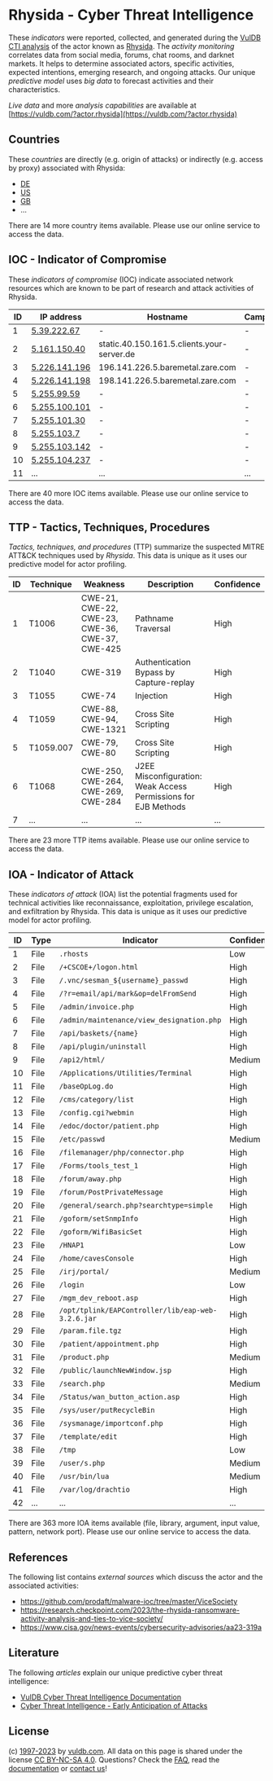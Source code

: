 # Rhysida - Cyber Threat Intelligence

These _indicators_ were reported, collected, and generated during the [VulDB CTI analysis](https://vuldb.com/?kb.cti) of the actor known as [Rhysida](https://vuldb.com/?actor.rhysida). The _activity monitoring_ correlates data from social media, forums, chat rooms, and darknet markets. It helps to determine associated actors, specific activities, expected intentions, emerging research, and ongoing attacks. Our unique _predictive model_ uses _big data_ to forecast activities and their characteristics.

_Live data_ and more _analysis capabilities_ are available at [https://vuldb.com/?actor.rhysida](https://vuldb.com/?actor.rhysida)

## Countries

These _countries_ are directly (e.g. origin of attacks) or indirectly (e.g. access by proxy) associated with Rhysida:

* [DE](https://vuldb.com/?country.de)
* [US](https://vuldb.com/?country.us)
* [GB](https://vuldb.com/?country.gb)
* ...

There are 14 more country items available. Please use our online service to access the data.

## IOC - Indicator of Compromise

These _indicators of compromise_ (IOC) indicate associated network resources which are known to be part of research and attack activities of Rhysida.

ID | IP address | Hostname | Campaign | Confidence
-- | ---------- | -------- | -------- | ----------
1 | [5.39.222.67](https://vuldb.com/?ip.5.39.222.67) | - | - | High
2 | [5.161.150.40](https://vuldb.com/?ip.5.161.150.40) | static.40.150.161.5.clients.your-server.de | - | High
3 | [5.226.141.196](https://vuldb.com/?ip.5.226.141.196) | 196.141.226.5.baremetal.zare.com | - | High
4 | [5.226.141.198](https://vuldb.com/?ip.5.226.141.198) | 198.141.226.5.baremetal.zare.com | - | High
5 | [5.255.99.59](https://vuldb.com/?ip.5.255.99.59) | - | - | High
6 | [5.255.100.101](https://vuldb.com/?ip.5.255.100.101) | - | - | High
7 | [5.255.101.30](https://vuldb.com/?ip.5.255.101.30) | - | - | High
8 | [5.255.103.7](https://vuldb.com/?ip.5.255.103.7) | - | - | High
9 | [5.255.103.142](https://vuldb.com/?ip.5.255.103.142) | - | - | High
10 | [5.255.104.237](https://vuldb.com/?ip.5.255.104.237) | - | - | High
11 | ... | ... | ... | ...

There are 40 more IOC items available. Please use our online service to access the data.

## TTP - Tactics, Techniques, Procedures

_Tactics, techniques, and procedures_ (TTP) summarize the suspected MITRE ATT&CK techniques used by _Rhysida_. This data is unique as it uses our predictive model for actor profiling.

ID | Technique | Weakness | Description | Confidence
-- | --------- | -------- | ----------- | ----------
1 | T1006 | CWE-21, CWE-22, CWE-23, CWE-36, CWE-37, CWE-425 | Pathname Traversal | High
2 | T1040 | CWE-319 | Authentication Bypass by Capture-replay | High
3 | T1055 | CWE-74 | Injection | High
4 | T1059 | CWE-88, CWE-94, CWE-1321 | Cross Site Scripting | High
5 | T1059.007 | CWE-79, CWE-80 | Cross Site Scripting | High
6 | T1068 | CWE-250, CWE-264, CWE-269, CWE-284 | J2EE Misconfiguration: Weak Access Permissions for EJB Methods | High
7 | ... | ... | ... | ...

There are 23 more TTP items available. Please use our online service to access the data.

## IOA - Indicator of Attack

These _indicators of attack_ (IOA) list the potential fragments used for technical activities like reconnaissance, exploitation, privilege escalation, and exfiltration by Rhysida. This data is unique as it uses our predictive model for actor profiling.

ID | Type | Indicator | Confidence
-- | ---- | --------- | ----------
1 | File | `.rhosts` | Low
2 | File | `/+CSCOE+/logon.html` | High
3 | File | `/.vnc/sesman_${username}_passwd` | High
4 | File | `/?r=email/api/mark&op=delFromSend` | High
5 | File | `/admin/invoice.php` | High
6 | File | `/admin/maintenance/view_designation.php` | High
7 | File | `/api/baskets/{name}` | High
8 | File | `/api/plugin/uninstall` | High
9 | File | `/api2/html/` | Medium
10 | File | `/Applications/Utilities/Terminal` | High
11 | File | `/baseOpLog.do` | High
12 | File | `/cms/category/list` | High
13 | File | `/config.cgi?webmin` | High
14 | File | `/edoc/doctor/patient.php` | High
15 | File | `/etc/passwd` | Medium
16 | File | `/filemanager/php/connector.php` | High
17 | File | `/Forms/tools_test_1` | High
18 | File | `/forum/away.php` | High
19 | File | `/forum/PostPrivateMessage` | High
20 | File | `/general/search.php?searchtype=simple` | High
21 | File | `/goform/setSnmpInfo` | High
22 | File | `/goform/WifiBasicSet` | High
23 | File | `/HNAP1` | Low
24 | File | `/home/cavesConsole` | High
25 | File | `/irj/portal/` | Medium
26 | File | `/login` | Low
27 | File | `/mgm_dev_reboot.asp` | High
28 | File | `/opt/tplink/EAPController/lib/eap-web-3.2.6.jar` | High
29 | File | `/param.file.tgz` | High
30 | File | `/patient/appointment.php` | High
31 | File | `/product.php` | Medium
32 | File | `/public/launchNewWindow.jsp` | High
33 | File | `/search.php` | Medium
34 | File | `/Status/wan_button_action.asp` | High
35 | File | `/sys/user/putRecycleBin` | High
36 | File | `/sysmanage/importconf.php` | High
37 | File | `/template/edit` | High
38 | File | `/tmp` | Low
39 | File | `/user/s.php` | Medium
40 | File | `/usr/bin/lua` | Medium
41 | File | `/var/log/drachtio` | High
42 | ... | ... | ...

There are 363 more IOA items available (file, library, argument, input value, pattern, network port). Please use our online service to access the data.

## References

The following list contains _external sources_ which discuss the actor and the associated activities:

* https://github.com/prodaft/malware-ioc/tree/master/ViceSociety
* https://research.checkpoint.com/2023/the-rhysida-ransomware-activity-analysis-and-ties-to-vice-society/
* https://www.cisa.gov/news-events/cybersecurity-advisories/aa23-319a

## Literature

The following _articles_ explain our unique predictive cyber threat intelligence:

* [VulDB Cyber Threat Intelligence Documentation](https://vuldb.com/?kb.cti)
* [Cyber Threat Intelligence - Early Anticipation of Attacks](https://www.scip.ch/en/?labs.20201022)

## License

(c) [1997-2023](https://vuldb.com/?kb.changelog) by [vuldb.com](https://vuldb.com/?kb.about). All data on this page is shared under the license [CC BY-NC-SA 4.0](https://creativecommons.org/licenses/by-nc-sa/4.0/). Questions? Check the [FAQ](https://vuldb.com/?kb.faq), read the [documentation](https://vuldb.com/?kb) or [contact us](https://vuldb.com/?contact)!
